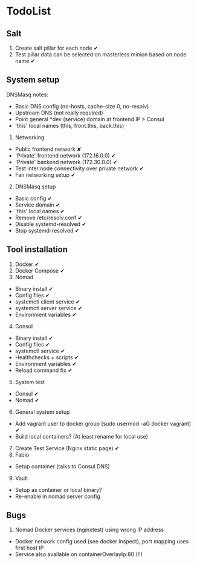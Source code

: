 # TodoList

## Salt

1. Create salt pillar for each node ✔
2. Test pillar data can be selected on masterless minion based on node name ✔

## System setup

DNSMasq notes:
  * Basic DNS config (no-hosts, cache-size 0, no-resolv)
  * Upstream DNS (not really required)
  * Point general *dev (service) domain at frontend IP > Consul
  * 'this' local names (this, front.this, back.this)

1. Networking
  - Public frontend network ✘
  - 'Private' frontend network (172.16.0.0) ✔
  - 'Private' backend network (172.30.0.0) ✔
  - Test inter node connectivity over private network ✔
  - Fan networking setup ✔
2. DNSMasq setup
  - Basic config ✔
  - Service domain ✔
  - 'this' local names ✔
  - Remove /etc/resolv.conf ✔
  - Disable systemd-resolved ✔
  - Stop systemd-resolved ✔

## Tool installation

1. Docker ✔
2. Docker Compose ✔
3. Nomad
  - Binary install ✔
  - Config files ✔
  - systemctl client service ✔
  - systemctl server service ✔
  - Environment variables ✔
4. Consul
  - Binary install ✔
  - Config files ✔
  - systemctl service ✔
  - Healthchecks + scripts ✔
  - Environment variables ✔
  - Reload command fix ✔
5. System test
  - Consul ✔
  - Nomad ✔
6. General system setup
  - Add vagrant user to docker group (sudo usermod -aG docker vagrant) ✔
  - Build local containers? (At least rename for local use)
7. Create Test Service (Nginx static page) ✔
8. Fabio
  - Setup container (talks to Consul DNS)
9. Vault
  - Setup as container or local binary?
  - Re-enable in nomad server config

## Bugs

1. Nomad Docker services (nginxtest) using wrong IP address
  - Docker network config used (see docker inspect), port mapping uses first host IP
  - Service also available on containerOverlayIp:80 (!!)
